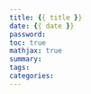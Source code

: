 ```yaml
---
title: {{ title }}
date: {{ date }}
password:
toc: true
mathjax: true
summary:
tags:
categories:
---
```

